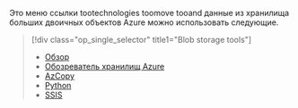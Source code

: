 <!-- Guidance on technologies used toomove data tooand/or from Azure Blob storage are linked here:
-->
Это меню ссылки tootechnologies toomove tooand данные из хранилища больших двоичных объектов Azure можно использовать следующие.

> [!div class="op_single_selector" title1="Blob storage tools"]
> * [Обзор](../articles/machine-learning/machine-learning-data-science-move-azure-blob.md)
> * [Обозреватель хранилищ Azure](../articles/machine-learning/machine-learning-data-science-move-data-to-azure-blob-using-azure-storage-explorer.md)
> * [AzCopy](../articles/machine-learning/machine-learning-data-science-move-data-to-azure-blob-using-azcopy.md)
> * [Python](../articles/machine-learning/machine-learning-data-science-move-data-to-azure-blob-using-python.md)
> * [SSIS](../articles/machine-learning/machine-learning-data-science-move-data-to-azure-blob-using-ssis.md)
> 
> 



